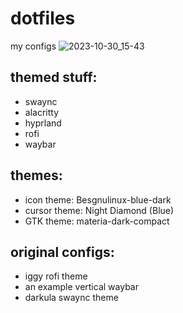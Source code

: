 # dotfiles
my configs
![2023-10-30_15-43](https://github.com/SputnikRocket/dotfiles/assets/108942763/1c94bd3d-dc77-40f1-9093-42e84ed1a428)
## themed stuff:
* swaync
* alacritty
* hyprland
* rofi
* waybar

## themes:
* icon theme: Besgnulinux-blue-dark
* cursor theme: Night Diamond (Blue)
* GTK theme: materia-dark-compact


## original configs:
* iggy rofi theme
* an example vertical waybar
* darkula swaync theme

